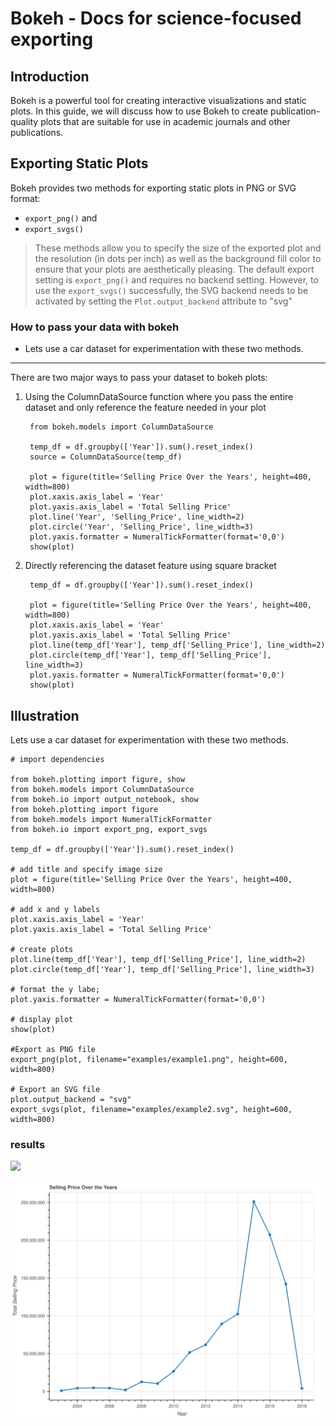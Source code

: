 # Bokeh - Docs for science-focused exporting

## Introduction
Bokeh is a powerful tool for creating interactive visualizations and static plots. In this guide, we will discuss how to use Bokeh to create publication-quality plots that are suitable for use in academic journals and other publications. 

## Exporting Static Plots
Bokeh provides two methods for exporting static plots in PNG or SVG format: 
- `export_png()` and 
- `export_svgs()`

> These methods allow you to specify the size of the exported plot and the resolution (in dots per inch) as well as the background fill color to ensure that your plots are aesthetically pleasing.
The default export setting is `export_png()` and requires no backend setting. However, to use the `export_svgs()` successfully, the SVG backend needs to be activated by setting the 
`Plot.output_backend` attribute to "svg"

### How to pass your data with bokeh
- Lets use a car dataset for experimentation with these two methods.
---------------------------------

There are two major ways to pass your dataset to bokeh plots:
1. Using the ColumnDataSource function where you pass the entire dataset and only reference the feature needed in your plot 
	
		from bokeh.models import ColumnDataSource

		temp_df = df.groupby(['Year']).sum().reset_index()
		source = ColumnDataSource(temp_df)

		plot = figure(title='Selling Price Over the Years', height=400, width=800)
		plot.xaxis.axis_label = 'Year'
		plot.yaxis.axis_label = 'Total Selling Price'
		plot.line('Year', 'Selling_Price', line_width=2)
		plot.circle('Year', 'Selling_Price', line_width=3)
		plot.yaxis.formatter = NumeralTickFormatter(format='0,0')
		show(plot)

2. Directly referencing the dataset feature using square bracket 

    
	    temp_df = df.groupby(['Year']).sum().reset_index()

	    plot = figure(title='Selling Price Over the Years', height=400, width=800)
	    plot.xaxis.axis_label = 'Year'
	    plot.yaxis.axis_label = 'Total Selling Price'
	    plot.line(temp_df['Year'], temp_df['Selling_Price'], line_width=2)
	    plot.circle(temp_df['Year'], temp_df['Selling_Price'], line_width=3)
	    plot.yaxis.formatter = NumeralTickFormatter(format='0,0')
	    show(plot)


## Illustration
Lets use a car dataset for experimentation with these two methods.

    # import dependencies

	from bokeh.plotting import figure, show
	from bokeh.models import ColumnDataSource
	from bokeh.io import output_notebook, show
	from bokeh.plotting import figure
	from bokeh.models import NumeralTickFormatter
	from bokeh.io import export_png, export_svgs

	temp_df = df.groupby(['Year']).sum().reset_index()

    # add title and specify image size
	plot = figure(title='Selling Price Over the Years', height=400, width=800)

    # add x and y labels
	plot.xaxis.axis_label = 'Year'
	plot.yaxis.axis_label = 'Total Selling Price'

    # create plots
	plot.line(temp_df['Year'], temp_df['Selling_Price'], line_width=2)
	plot.circle(temp_df['Year'], temp_df['Selling_Price'], line_width=3)

    # format the y labe;
	plot.yaxis.formatter = NumeralTickFormatter(format='0,0')

    # display plot
	show(plot)

    #Export as PNG file
	export_png(plot, filename="examples/example1.png", height=600, width=800)

    # Export an SVG file
    plot.output_backend = "svg"
    export_svgs(plot, filename="examples/example2.svg", height=600, width=800)


### results
![](examples/example1.png)

![](examples/example2.svg)





